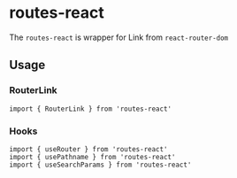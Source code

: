 # routes-react

The `routes-react` is wrapper for Link from `react-router-dom`

## Usage

### RouterLink

```
import { RouterLink } from 'routes-react'
```

### Hooks

```
import { useRouter } from 'routes-react'
import { usePathname } from 'routes-react'
import { useSearchParams } from 'routes-react'
```
